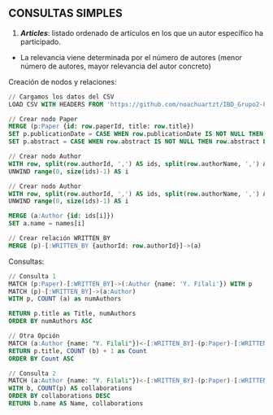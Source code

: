 ## CONSULTAS SIMPLES

1. ***Articles***: listado ordenado de artículos en los que un autor específico ha participado.
- La relevancia viene determinada por el número de autores (menor número de autores, mayor relevancia del autor concreto)

Creación de nodos y relaciones:
````sql
// Cargamos los datos del CSV
LOAD CSV WITH HEADERS FROM 'https://github.com/noachuartzt/IBD_Grupo2-P2/raw/main/1-publications/csv/output.csv' AS row

// Crear nodo Paper
MERGE (p:Paper {id: row.paperId, title: row.title})
SET p.publicationDate = CASE WHEN row.publicationDate IS NOT NULL THEN row.publicationDate ELSE "Unknown" END
SET p.abstract = CASE WHEN row.abstract IS NOT NULL THEN row.abstract ELSE "Unknown" END

// Crear nodo Author
WITH row, split(row.authorId, ',') AS ids, split(row.authorName, ',') AS names, p
UNWIND range(0, size(ids)-1) AS i

// Crear nodo Author
WITH row, split(row.authorId, ',') AS ids, split(row.authorName, ',') AS names, p
UNWIND range(0, size(ids)-1) AS i

MERGE (a:Author {id: ids[i]})
SET a.name = names[i]

// Crear relación WRITTEN_BY
MERGE (p)-[:WRITTEN_BY {authorId: row.authorId}]->(a)
````

Consultas:
````sql
// Consulta 1
MATCH (p:Paper)-[:WRITTEN_BY]->(:Author {name: 'Y. Filali'}) WITH p
MATCH (p)-[:WRITTEN_BY]->(a:Author)
WITH p, COUNT (a) as numAuthors

RETURN p.title as Title, numAuthors
ORDER BY numAuthors ASC

// Otra Opción
MATCH (a:Author {name: "Y. Filali"})<-[:WRITTEN_BY]-(p:Paper)-[:WRITTEN_BY]->(b:Author) WHERE a <> b
RETURN p.title, COUNT (b) + 1 as Count
ORDER BY Count ASC

// Consulta 2
MATCH (a:Author {name: "Y. Filali"})<-[:WRITTEN_BY]-(p:Paper)-[:WRITTEN_BY]->(b:Author) WHERE a <> b
WITH b, COUNT(p) AS collaborations
ORDER BY collaborations DESC
RETURN b.name AS Name, collaborations 
````